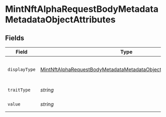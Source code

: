 # MintNftAlphaRequestBodyMetadataMetadataObjectAttributes


## Fields

| Field                                                                                                                                                               | Type                                                                                                                                                                | Required                                                                                                                                                            | Description                                                                                                                                                         |
| ------------------------------------------------------------------------------------------------------------------------------------------------------------------- | ------------------------------------------------------------------------------------------------------------------------------------------------------------------- | ------------------------------------------------------------------------------------------------------------------------------------------------------------------- | ------------------------------------------------------------------------------------------------------------------------------------------------------------------- |
| `displayType`                                                                                                                                                       | [MintNftAlphaRequestBodyMetadataMetadataObjectAttributesDisplayType](../../models/operations/mintnftalpharequestbodymetadatametadataobjectattributesdisplaytype.md) | :heavy_minus_sign:                                                                                                                                                  | Display name of your attribute                                                                                                                                      |
| `traitType`                                                                                                                                                         | *string*                                                                                                                                                            | :heavy_check_mark:                                                                                                                                                  | The name of the trait                                                                                                                                               |
| `value`                                                                                                                                                             | *string*                                                                                                                                                            | :heavy_check_mark:                                                                                                                                                  | The value of the trait                                                                                                                                              |